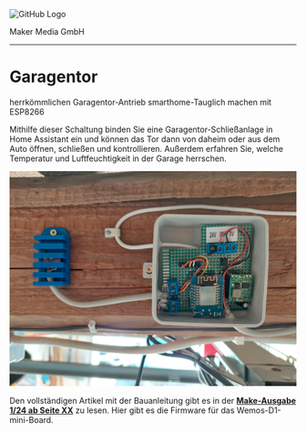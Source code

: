 ![GitHub Logo](http://www.heise.de/make/icons/make_logo.png)

Maker Media GmbH
*** 

# Garagentor
herrkömmlichen Garagentor-Antrieb smarthome-Tauglich machen mit ESP8266

Mithilfe dieser Schaltung binden Sie eine Garagentor-Schließanlage in Home Assistant ein und können das Tor dann von daheim oder aus dem Auto öffnen, schließen und kontrollieren. Außerdem erfahren Sie, welche Temperatur und Luftfeuchtigkeit in der Garage herrschen.

![Picture](https://github.com/MakeMagazinDE/Garagentor/blob/main/Einbau%20in%20Aufputzdose.jpg)

Den vollständigen Artikel mit der Bauanleitung gibt es in der **[Make-Ausgabe 1/24 ab Seite XX](https://www.heise.de/select/make/2019/1/1551100253897264)** zu lesen. 
Hier gibt es die Firmware für das Wemos-D1-mini-Board.
